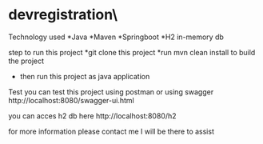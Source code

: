 # devregistration\

Technology used
*Java
*Maven
*Springboot
*H2 in-memory db

step to run this project
  *git clone this project
  *run mvn clean install to build the project
  * then run this project as java application

Test
 you can test this project using postman or using swagger http://localhost:8080/swagger-ui.html
 
 you can acces h2 db here http://localhost:8080/h2
 
 for more information please contact me I will be there to assist
